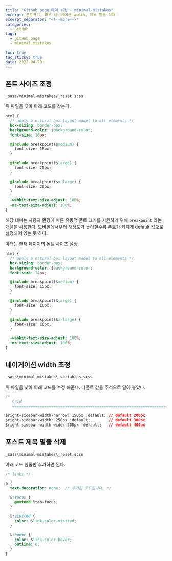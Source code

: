 ```yaml
---
title: "Github page 테마 수정 - minimal-mistakes"
excerpt: 폰트크기, 좌우 네비게이션 width, 제목 밑줄 삭제
excerpt_separator: "<!--more-->"
categories:
  - GitHub
tags:
  - gitHub page
  - minimal mistakes

toc: true
toc_sticky: true
date: 2022-04-20
---
```

## 폰트 사이즈 조정

`_sass/minimal-mistakes/_reset.scss`

위 파일을 찾아 아래 코드를 찾는다.
```css
html {
  /* apply a natural box layout model to all elements */
  box-sizing: border-box;
  background-color: $background-color;
  font-size: 16px;

  @include breakpoint($medium) {
    font-size: 18px;
  }

  @include breakpoint($large) {
    font-size: 20px;
  }

  @include breakpoint($x-large) {
    font-size: 20px;
  }

  -webkit-text-size-adjust: 100%;
  -ms-text-size-adjust: 100%;
}
```
해당 테마는 사용자 환경에 따른 유동적 폰트 크기를 지원하기 위해 `breakpoint` 라는 개념을 사용한다. 모바일에서부터 해상도가 높아질수록 폰트가 커지게 default 값으로 설정되어 있는 듯 하다. 

아래는 현재 페이지의 폰트 사이즈 설정.

```css
html {
  /* apply a natural box layout model to all elements */
  box-sizing: border-box;
  background-color: $background-color;
  font-size: 14px;

  @include breakpoint($medium) {
    font-size: 15px;
  }

  @include breakpoint($large) {
    font-size: 16px;
  }

  @include breakpoint($x-large) {
    font-size: 16px;
  }

  -webkit-text-size-adjust: 100%;
  -ms-text-size-adjust: 100%;
}
```

## 네이게이션 width 조정

`_sass\minimal-mistakes\_variables.scss`

위 파일을 찾아 아래 코드를 수정 해준다. 디폴트 값을 주석으로 달아 놓았다.

```css
/*
   Grid
   ========================================================================== */

$right-sidebar-width-narrow: 150px !default; // default 200px
$right-sidebar-width: 250px !default;        // default 300px
$right-sidebar-width-wide: 300px !default;   // default 400px
```

## 포스트 제목 밑줄 삭제
`_sass\minimal-mistakes\_reset.scss`

아래 코드 한줄만 추가하면 된다.

```css
/* links */

a {
  text-decoration: none;  /* 추가된 코드입니다. */

  &:focus {
    @extend %tab-focus;
  }

  &:visited {
    color: $link-color-visited;
  }

  &:hover {
    color: $link-color-hover;
    outline: 0;
  }
}
```